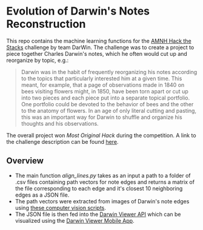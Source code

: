 # Evolution of Darwin's Notes Reconstruction

This repo contains the machine learning functions for the [AMNH Hack the Stacks](http://www.amnh.org/learn-teach/adults/bridgeup-stem/hackathon) challenge by team DarWin. The challenge was to create a project to piece together Charles Darwin's notes, which he often would cut up and reorganize by topic, e.g.:

>Darwin was in the habit of frequently reorganizing his notes according to the topics that particularly interested him at a given time. This meant, for example, that a page of observations made in 1840 on bees visiting flowers might, in 1850, have been torn apart or cut up into two pieces and each piece put into a separate topical portfolio. One portfolio could be devoted to the behavior of bees and the other to the anatomy of flowers. In an age of only literal cutting and pasting, this was an important way for Darwin to shuffle and organize his thoughts and his observations.

The overall project won *Most Original Hack* during the competition. A link to the challenge description can be found [here](https://github.com/amnh/HackTheStacks/wiki/The-Evolution-of-Darwin's-Notes).

## Overview

+ The main function *align_lines.py* takes as an input a path to a folder of .csv files containing path vectors for note edges and returns a matrix of the file corresponding to each edge and it's closest 10 neighboring edges as a JSON file. 
+ The path vectors were extracted from images of Darwin's note edges using [these computer vision scripts](https://github.com/HackTheStacks/darwin-notes-image-processing). 
+ The JSON file is then fed into the [Darwin Viewer API](https://github.com/HackTheStacks/darwin-viewer) which can be visualized using the [Darwin Viewer Mobile App](https://github.com/HackTheStacks/darwin-viewer-mobile).
